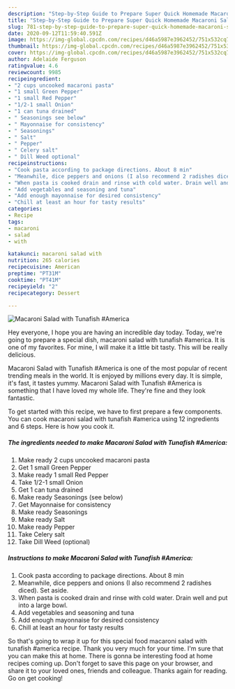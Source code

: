 ```yaml
---
description: "Step-by-Step Guide to Prepare Super Quick Homemade Macaroni Salad with Tunafish #America"
title: "Step-by-Step Guide to Prepare Super Quick Homemade Macaroni Salad with Tunafish #America"
slug: 781-step-by-step-guide-to-prepare-super-quick-homemade-macaroni-salad-with-tunafish-america
date: 2020-09-12T11:59:40.591Z
image: https://img-global.cpcdn.com/recipes/d46a5987e3962452/751x532cq70/macaroni-salad-with-tunafish-america-recipe-main-photo.jpg
thumbnail: https://img-global.cpcdn.com/recipes/d46a5987e3962452/751x532cq70/macaroni-salad-with-tunafish-america-recipe-main-photo.jpg
cover: https://img-global.cpcdn.com/recipes/d46a5987e3962452/751x532cq70/macaroni-salad-with-tunafish-america-recipe-main-photo.jpg
author: Adelaide Ferguson
ratingvalue: 4.6
reviewcount: 9985
recipeingredient:
- "2 cups uncooked macaroni pasta"
- "1 small Green Pepper"
- "1 small Red Pepper"
- "1/2-1 small Onion"
- "1 can tuna drained"
- " Seasonings see below"
- " Mayonnaise for consistency"
- " Seasonings"
- " Salt"
- " Pepper"
- " Celery salt"
- " Dill Weed optional"
recipeinstructions:
- "Cook pasta according to package directions. About 8 min"
- "Meanwhile, dice peppers and onions (I also recommend 2 radishes diced). Set aside."
- "When pasta is cooked drain and rinse with cold water. Drain well and put into a large bowl."
- "Add vegetables and seasoning and tuna"
- "Add enough mayonnaise for desired consistency"
- "Chill at least an hour for tasty results"
categories:
- Recipe
tags:
- macaroni
- salad
- with

katakunci: macaroni salad with 
nutrition: 265 calories
recipecuisine: American
preptime: "PT31M"
cooktime: "PT41M"
recipeyield: "2"
recipecategory: Dessert

---
```



![Macaroni Salad with Tunafish #America](https://img-global.cpcdn.com/recipes/d46a5987e3962452/751x532cq70/macaroni-salad-with-tunafish-america-recipe-main-photo.jpg)

Hey everyone, I hope you are having an incredible day today. Today, we're going to prepare a special dish, macaroni salad with tunafish #america. It is one of my favorites. For mine, I will make it a little bit tasty. This will be really delicious.

Macaroni Salad with Tunafish #America is one of the most popular of recent trending meals in the world. It is enjoyed by millions every day. It is simple, it's fast, it tastes yummy. Macaroni Salad with Tunafish #America is something that I have loved my whole life. They're fine and they look fantastic.




To get started with this recipe, we have to first prepare a few components. You can cook macaroni salad with tunafish #america using 12 ingredients and 6 steps. Here is how you cook it.

<!--inarticleads1-->

##### The ingredients needed to make Macaroni Salad with Tunafish #America:

1. Make ready 2 cups uncooked macaroni pasta
1. Get 1 small Green Pepper
1. Make ready 1 small Red Pepper
1. Take 1/2-1 small Onion
1. Get 1 can tuna drained
1. Make ready  Seasonings (see below)
1. Get  Mayonnaise for consistency
1. Make ready  Seasonings
1. Make ready  Salt
1. Make ready  Pepper
1. Take  Celery salt
1. Take  Dill Weed (optional)




<!--inarticleads2-->

##### Instructions to make Macaroni Salad with Tunafish #America:

1. Cook pasta according to package directions. About 8 min
1. Meanwhile, dice peppers and onions (I also recommend 2 radishes diced). Set aside.
1. When pasta is cooked drain and rinse with cold water. Drain well and put into a large bowl.
1. Add vegetables and seasoning and tuna
1. Add enough mayonnaise for desired consistency
1. Chill at least an hour for tasty results




So that's going to wrap it up for this special food macaroni salad with tunafish #america recipe. Thank you very much for your time. I'm sure that you can make this at home. There is gonna be interesting food at home recipes coming up. Don't forget to save this page on your browser, and share it to your loved ones, friends and colleague. Thanks again for reading. Go on get cooking!
